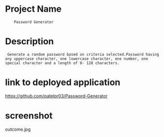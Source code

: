 # Project Name
        Password Generator

# Description 
     Generate a random password based on criteria selected.Password having any uppercase character, one lowercase character, one number, one special character and a length of 8- 128 characters.


# link to deployed application
 https://github.com/patelpr03/Password-Generator

# screenshot
   outcome.jpg

